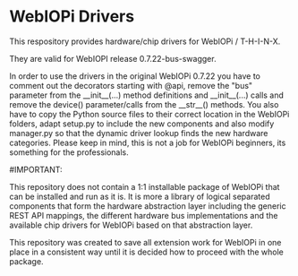 # WebIOPi Drivers

This respository provides hardware/chip drivers for WebIOPi / T-H-I-N-X.

They are valid for WebIOPI release 0.7.22-bus-swagger.

In order to use the drivers in the original WebIOPi 0.7.22 you have to comment out the decorators starting with @api, remove the "bus" parameter from the \_\_init\_\_(...) method definitions and \_\_init\_\_(...) calls and remove the device() parameter/calls from the \_\_str\_\_() methods. You also have to copy the Python source files to their correct location in the WebIOPi folders, adapt setup.py to include the new components and also modify manager.py so that the dynamic driver lookup finds the new hardware categories. Please keep in mind, this is not a job for WebIOPi beginners, its something for the professionals.

#IMPORTANT:

This repository does not contain a 1:1 installable package of WebIOPi that can be installed and run as it is. It is more a library of logical separated components that form the hardware abstraction layer including the generic REST API mappings, the different hardware bus implementations and the available chip drivers for WebIOPi based on that abstraction layer.

This repository was created to save all extension work for WebIOPi in one place in a consistent way until it is decided how to proceed with the whole package.
